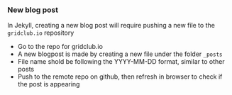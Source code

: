 ### New blog post
In Jekyll, creating a new blog post will require pushing a new file to the `gridclub.io` repository
+ Go to the repo for gridclub.io
+ A new blogpost is made by creating a new file under the folder `_posts` 
+ File name shold be following the YYYY-MM-DD format, similar to other posts 
+ Push to the remote repo on github, then refresh in browser to check if the post is appearing

